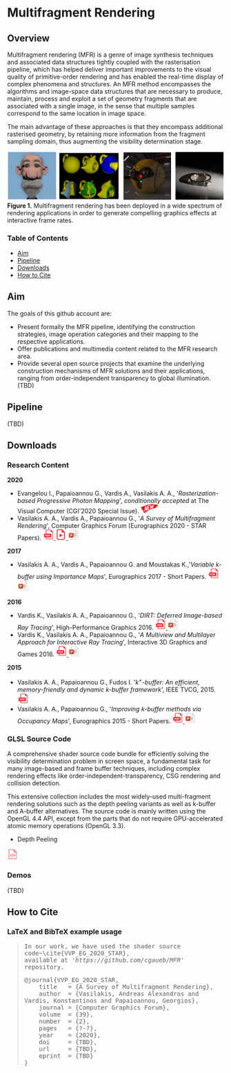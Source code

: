 # Multifragment Rendering

## Overview

Multifragment rendering (MFR) is a genre of image synthesis techniques and associated data structures tightly coupled with the rasterisation pipeline, which has helped deliver important improvements to the visual quality of primitive-order rendering and has enabled the real-time display of complex phenomena and structures. An MFR method encompasses the algorithms and image-space data structures that are necessary to produce, maintain, process and exploit a set of geometry fragments that are associated with a single image, in the sense that multiple samples correspond to the same location in image space.

The main advantage of these approaches is that they encompass additional rasterised geometry, by retaining more information from the fragment sampling domain, thus augmenting the visibility determination stage.

![Image description](Figures/teaser.png)
**Figure 1.** Multifragment rendering has been deployed in a wide spectrum of rendering applications in order to generate compelling graphics effects at interactive frame rates.


### Table of Contents

- [Aim](#Aim)
- [Pipeline](#Pipeline)
- [Downloads](#Downloads)
- [How to Cite](#How-to-Cite)

## Aim

The goals of this github account are: 
- Present formally the MFR pipeline, identifying the construction strategies, image operation categories and
their mapping to the respective applications.
- Offer publications and multimedia content related to the MFR research area.
- Provide several open source projects that examine the underlying construction mechanisms of MFR solutions and their applications, ranging from order-independent transparency to global illumination. (TBD)

## Pipeline

(TBD)

## Downloads

### Research Content

**2020**
- Evangelou I., Papaioannou G., Vardis A., Vasilakis A. A., '_Rasterization-based Progressive Photon Mapping_', _conditionally accepted_ at The Visual Computer (CGI'2020 Special Issue). <img src="Figures\new.png" width="40">
- Vasilakis A. A., Vardis A., Papaioannou G., '_A Survey of Multifragment Rendering_', Computer Graphics Forum (Eurographics 2020 - STAR Papers). 
<a href="Multimedia\EG2020_STAR_paper.pdf"> <img alt="EG 2020 paper pdf" src="Figures\pdf.png" width="25"> </a>
<a href="Multimedia\EG2020_STAR_video_presentation.pdf"> <img alt="EG 2020 video presentation" src="Figures\video.png" width="25"> </a>
<a href="Multimedia\EG2020_STAR_presentation.pdf"> <img alt="EG 2020 presentation" src="Figures\pptx.png" width="25"> </a>

**2017**

- Vasilakis A. A., Vardis A., Papaioannou G. and Moustakas K.,'_Variable k-buffer using Importance Maps_', Eurographics 2017 - Short Papers. <a href="Multimedia\EG2017_SP_paper.pdf"> <img alt="EG 2017 paper pdf" src="Figures\pdf.png" width="25"> </a> 
<a href="Multimedia\EG2017_SP_presentation.pptx"> <img alt="EG 2017 presentation" src="Figures\pptx.png" width="25"> </a>

**2016**

-  Vardis K., Vasilakis A. A., Papaioannou G., '_DIRT: Deferred Image-based Ray Tracing_', High-Performance Graphics 2016.
<a href="Multimedia\HPG2016_paper.pdf"> <img alt="HPG 2016 paper pdf" src="Figures\pdf.png" width="25"> </a>
<a href="https://www.kostasvardis.com/files/research/dirt_hpg2016.pptx"> <img alt="HPG 2016 presentation" src="Figures\pptx.png" width="25"> </a>
-  Vardis K., Vasilakis A. A., Papaioannou G., '_A Multiview and Multilayer Approach for Interactive Ray Tracing_', Interactive 3D Graphics and Games 2016. <a href="Multimedia\I3D2016_paper.pdf"> <img alt="I3D 2016 paper pdf" src="Figures\pdf.png" width="25"> </a>
<a href="https://www.kostasvardis.com/files/research/mmrt_i3d2016.pptx"> <img alt="I3D 2016 presentation" src="Figures\pptx.png" width="25"> </a>

**2015**

-  Vasilakis A. A., Papaioannou G., Fudos I. '_k<sup>+</sup>-buffer: An efficient, memory-friendly and dynamic k-buffer framework_', IEEE TVCG, 2015. <a href="Multimedia\TVCG2015_paper.pdf"> <img alt="TVCG 2015 paper pdf" src="Figures\pdf.png" width="25"> </a>
-  Vasilakis A. A., Papaioannou G., '_Improving k-buffer methods via Occupancy Maps_', Eurographics 2015 - Short Papers. <a href="Multimedia\EG2015_SP_paper.pdf"> <img alt="EG 2015 paper pdf" src="Figures\pdf.png" width="25"> </a> <a href="Multimedia\EG2015_SP_presentation.pptx"> <img alt="EG 2015 presentation" src="Figures\pptx.png" width="25"> </a>

### GLSL Source Code

A comprehensive shader source code bundle for efficiently solving the visibility determination problem in screen space, a fundamental task for many image-based and frame buffer techniques, including complex rendering effects like order-independent-transparency, CSG rendering and collision detection.

This extensive collection includes the most widely-used multi-fragment rendering solutions such as  the depth peeling variants as well as k-buffer and A-buffer alternatives. The source code is mainly written using the OpenGL 4.4 API, except from the parts that do not require GPU-accelerated atomic memory operations (OpenGL 3.3).

- Depth Peeling
<a href="glsl\MFR_depth_peeling_glsl_source_code.zip">
<img alt="Depth Peeling glsl source code" src="Figures\code.png" width="25">
</a>

### Demos

(TBD)

## How to Cite

### LaTeX and BibTeX example usage

<blockquote>
<pre style="white-space:pre-wrap;">
In our work, we have used the shader source code~\cite{VVP_EG_2020_STAR},
available at <em>'https://github.com/cgaueb/MFR'</em> repository.
</pre>

<pre style="white-space:pre-wrap;">
@journal{VVP_EG_2020_STAR,
    title   = {A Survey of Multifragment Rendering},
    author  = {Vasilakis, Andreas Alexandros and Vardis, Konstantinos and Papaioannou, Georgios},
    journal = {Computer Graphics Forum},
    volume  = {39},
    number  = {2},
    pages   = {?-?},
    year    = {2020},
    doi     = {TBD},
    url     = {TBD},
    eprint  = {TBD}
}
</pre>

</blockquote>

